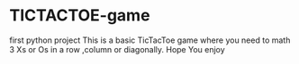 # TICTACTOE-game
first python project
This is a basic TicTacToe game where you need to math 3 Xs or Os in a row ,column or diagonally. Hope You enjoy




